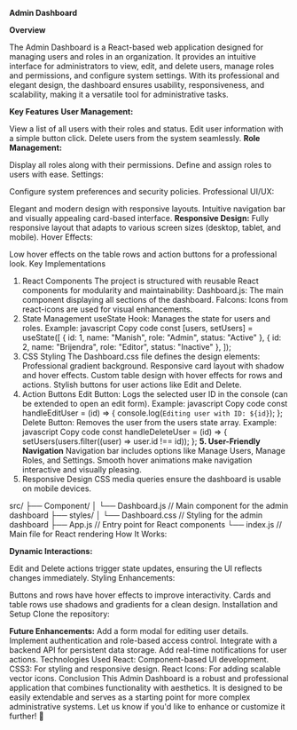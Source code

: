 **Admin Dashboard**

**Overview**

The Admin Dashboard is a React-based web application designed for managing users and roles in an organization. It provides an intuitive interface for administrators to view, edit, and delete users, manage roles and permissions, and configure system settings. With its professional and elegant design, the dashboard ensures usability, responsiveness, and scalability, making it a versatile tool for administrative tasks.

**Key Features**
**User Management:**

View a list of all users with their roles and status.
Edit user information with a simple button click.
Delete users from the system seamlessly.
**Role Management:**

Display all roles along with their permissions.
Define and assign roles to users with ease.
Settings:

Configure system preferences and security policies.
Professional UI/UX:

Elegant and modern design with responsive layouts.
Intuitive navigation bar and visually appealing card-based interface.
**Responsive Design:**
Fully responsive layout that adapts to various screen sizes (desktop, tablet, and mobile).
Hover Effects:

Low hover effects on the table rows and action buttons for a professional look.
Key Implementations
1. React Components
The project is structured with reusable React components for modularity and maintainability:
Dashboard.js: The main component displaying all sections of the dashboard.
FaIcons: Icons from react-icons are used for visual enhancements.
2. State Management
useState Hook:
Manages the state for users and roles.
Example:
javascript
Copy code
const [users, setUsers] = useState([
  { id: 1, name: "Manish", role: "Admin", status: "Active" },
  { id: 2, name: "Brijendra", role: "Editor", status: "Inactive" },
]);
3. CSS Styling
The Dashboard.css file defines the design elements:
Professional gradient background.
Responsive card layout with shadow and hover effects.
Custom table design with hover effects for rows and actions.
Stylish buttons for user actions like Edit and Delete.
4. Action Buttons
Edit Button:
Logs the selected user ID in the console (can be extended to open an edit form).
Example:
javascript
Copy code
const handleEditUser = (id) => {
  console.log(`Editing user with ID: ${id}`);
};
Delete Button:
Removes the user from the users state array.
Example:
javascript
Copy code
const handleDeleteUser = (id) => {
  setUsers(users.filter((user) => user.id !== id));
};
**5. User-Friendly Navigation**
Navigation bar includes options like Manage Users, Manage Roles, and Settings.
Smooth hover animations make navigation interactive and visually pleasing.
6. Responsive Design
CSS media queries ensure the dashboard is usable on mobile devices.

src/
├── Component/
│   └── Dashboard.js      // Main component for the admin dashboard
├── styles/
│   └── Dashboard.css      // Styling for the admin dashboard
├── App.js                // Entry point for React components
└── index.js              // Main file for React rendering
How It Works:

**Dynamic Interactions:**

Edit and Delete actions trigger state updates, ensuring the UI reflects changes immediately.
Styling Enhancements:

Buttons and rows have hover effects to improve interactivity.
Cards and table rows use shadows and gradients for a clean design.
Installation and Setup
Clone the repository:

**Future Enhancements:**
Add a form modal for editing user details.
Implement authentication and role-based access control.
Integrate with a backend API for persistent data storage.
Add real-time notifications for user actions.
Technologies Used
React: Component-based UI development.
CSS3: For styling and responsive design.
React Icons: For adding scalable vector icons.
Conclusion
This Admin Dashboard is a robust and professional application that combines functionality with aesthetics. It is designed to be easily extendable and serves as a starting point for more complex administrative systems. Let us know if you'd like to enhance or customize it further! 🚀
